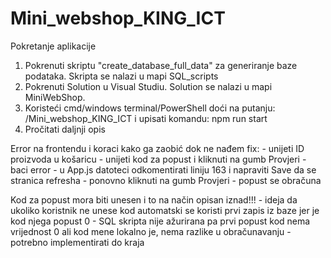 # Mini_webshop_KING_ICT

Pokretanje aplikacije

1. Pokrenuti skriptu "create_database_full_data" za generiranje baze podataka. Skripta se nalazi u mapi SQL_scripts
2. Pokrenuti Solution u Visual Studiu. Solution se nalazi u mapi MiniWebShop.
3. Koristeći cmd/windows terminal/PowerShell doći na putanju: /Mini_webshop_KING_ICT i upisati komandu: npm run start
4. Pročitati daljnji opis



Error na frontendu i koraci kako ga zaobić dok ne nađem fix:
	- unijeti ID proizvoda u košaricu
	- unijeti kod za popust i kliknuti na gumb Provjeri
	- baci error
	- u App.js datoteci odkomentirati liniju 163 i napraviti Save da se stranica refresha
	- ponovno kliknuti na gumb Provjeri
	- popust se obračuna 

Kod za popust mora biti unesen i to na način opisan iznad!!!
	- ideja da ukoliko koristnik ne unese kod automatski se koristi prvi zapis iz baze jer je kod njega popust 0
	- SQL skripta nije ažurirana pa prvi popust kod nema vrijednost 0 ali kod mene lokalno je, nema razlike u obračunavanju
	- potrebno implementirati do kraja
	
